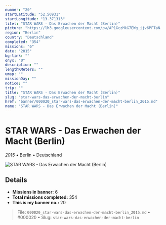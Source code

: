 ```yaml
---
nummer: "20"
startLatitude: "52.50931"
startLongitude: "13.371313"
titel: "STAR WARS - Das Erwachen der Macht (Berlin)"
picture: "https://lh3.googleusercontent.com/pw/AP1GczMkG7EWg_ijv6PFTaN-gH1hWyWwQA6v5Sf2hWBOe5HvXJwtsIMcv2TPziYInFiGNQ6I2nZ6hyi70C7BSksYIWShE_v28B_Gi9P7GsoMKoQ0pvDaMC3iJdihquWg1tYOtKo6yCNc0nt9bt-lg6eWEGKFQw=w1060-h158-s-no?authuser=0"
region: "Berlin"
country: "Deutschland"
completed: "354"
missions: "6"
date: "2015"
bg-link: ""
onyx: "0"
description: ""
lengthKMeters: ""
umap: ""
missionDay: ""
notice: ""
trip: ""
title: "STAR WARS - Das Erwachen der Macht (Berlin)"
slug: "star-wars-das-erwachen-der-macht-berlin"
href: "banner/000020_star-wars-das-erwachen-der-macht-berlin_2015.md"
name: "STAR WARS - Das Erwachen der Macht (Berlin)"
---
```

# STAR WARS - Das Erwachen der Macht (Berlin)

*2015* • Berlin • Deutschland

![STAR WARS - Das Erwachen der Macht (Berlin)](https://lh3.googleusercontent.com/pw/AP1GczMkG7EWg_ijv6PFTaN-gH1hWyWwQA6v5Sf2hWBOe5HvXJwtsIMcv2TPziYInFiGNQ6I2nZ6hyi70C7BSksYIWShE_v28B_Gi9P7GsoMKoQ0pvDaMC3iJdihquWg1tYOtKo6yCNc0nt9bt-lg6eWEGKFQw=w1060-h158-s-no?authuser=0)



## Details

- **Missions in banner:** 6
- **Total missions completed:** 354
- **This is my banner no.:** 20






> File: `000020_star-wars-das-erwachen-der-macht-berlin_2015.md`
> • #000020
> • Slug: `star-wars-das-erwachen-der-macht-berlin`
